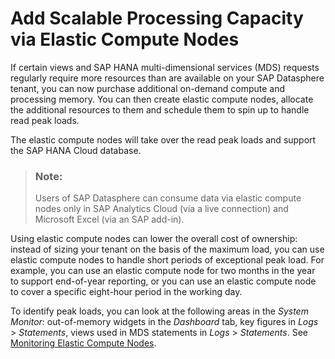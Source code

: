 <!-- loio1f7c1811d264462fb0cd03e37da07ad7 -->

# Add Scalable Processing Capacity via Elastic Compute Nodes

If certain views and SAP HANA multi-dimensional services \(MDS\) requests regularly require more resources than are available on your SAP Datasphere tenant, you can now purchase additional on-demand compute and processing memory. You can then create elastic compute nodes, allocate the additional resources to them and schedule them to spin up to handle read peak loads.

The elastic compute nodes will take over the read peak loads and support the SAP HANA Cloud database.

> ### Note:  
> Users of SAP Datasphere can consume data via elastic compute nodes only in SAP Analytics Cloud \(via a live connection\) and Microsoft Excel \(via an SAP add-in\).

Using elastic compute nodes can lower the overall cost of ownership: instead of sizing your tenant on the basis of the maximum load, you can use elastic compute nodes to handle short periods of exceptional peak load. For example, you can use an elastic compute node for two months in the year to support end-of-year reporting, or you can use an elastic compute node to cover a specific eight-hour period in the working day.

To identify peak loads, you can look at the following areas in the *System Monitor*: out-of-memory widgets in the *Dashboard* tab, key figures in *Logs* \> *Statements*, views used in MDS statements in *Logs* \> *Statements*. See [Monitoring Elastic Compute Nodes](../Monitoring-SAP-Datasphere/monitoring-elastic-compute-nodes-ffa92d9.md).

